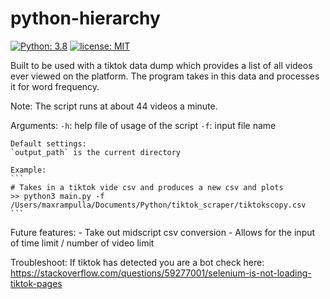 # python-hierarchy

[![Python: 3.8](https://img.shields.io/badge/Python-3.8-blue.svg)](#)
[![license: MIT](https://img.shields.io/badge/license-MIT-orange.svg)](https://opensource.org/licenses/MIT)

Built to be used with a tiktok data dump which provides a list of all videos ever viewed on the platform. The program takes in this data and processes it for word frequency. 

Note: The script runs at about 44 videos a minute. 

Arguments:
    `-h`: help file of usage of the script
    `-f`: input file name

    Default settings:
    `output_path` is the current directory

    Example:
    ```
    # Takes in a tiktok vide csv and produces a new csv and plots 
    >> python3 main.py -f  /Users/maxrampulla/Documents/Python/tiktok_scraper/tiktokscopy.csv
    ```

Future features:
    - Take out midscript csv conversion 
    - Allows for the input of time limit / number of video limit 

Troubleshoot:
    If tiktok has detected you are a bot check here: https://stackoverflow.com/questions/59277001/selenium-is-not-loading-tiktok-pages